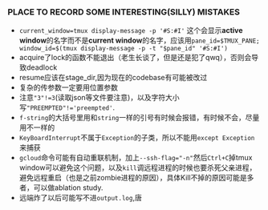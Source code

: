### PLACE TO RECORD SOME INTERESTING(SILLY) MISTAKES
- ``current_window=tmux display-message -p '#S:#I'`` 这个会显示**active window**的名字而不是**current window**的名字，应该用``pane_id=$TMUX_PANE;
window_id=$(tmux display-message -p -t "$pane_id" '#S:#I')``
- acquire了lock的函数不能退出（老生长谈了，但是还是犯了qwq），否则会导致deadlock
- resume应该在stage_dir,因为现在的codebase有可能被改过
- 复杂的传参数一定要用位置参数
- 注意``"3"!=3``(读取json等文件要注意)，以及字符大小写``"PREEMPTED"!='preempted'``.
- ``f-string``的大括号里用和``string``一样的引号有时候会报错，有时候不会，尽量用不一样的
- ``KeyBoardInterrupt``不属于``Exception``的子类，所以不能用``except Exception``来捕获
- `gcloud`命令可能有自动重联机制，加上`--ssh-flag="-n"`然后`Ctrl+C`掉tmux window可以避免这个问题，以及`kill`调远程进程的时候也要杀死父亲进程，避免远程重启（也是之前zombie进程的原因），具体Kill不掉的原因可能是多者，可以做ablation study.
- 远端炸了以后可能写不进`output.log`,唐